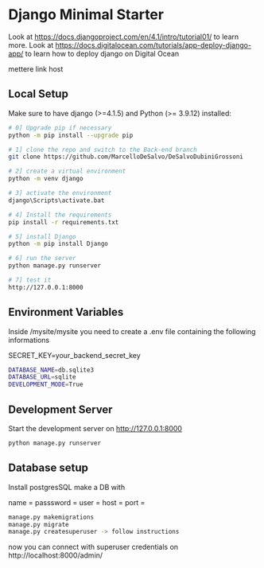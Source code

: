 # Django Minimal Starter

Look at https://docs.djangoproject.com/en/4.1/intro/tutorial01/ to learn more.
Look at https://docs.digitalocean.com/tutorials/app-deploy-django-app/ to learn how to deploy django on Digital Ocean

mettere link host

## Local Setup

Make sure to have django (>=4.1.5) and Python (>= 3.9.12) installed:

```bash
# 0] Upgrade pip if necessary
python -m pip install --upgrade pip

# 1] clone the repo and switch to the Back-end branch
git clone https://github.com/MarcelloDeSalvo/DeSalvoDubiniGrossoni

# 2] create a virtual environment 
python -m venv django

# 3] activate the environment
django\Scripts\activate.bat

# 4] Install the requirements
pip install -r requirements.txt

# 5] install Django
python -m pip install Django 

# 6] run the server
python manage.py runserver

# 7] test it
http://127.0.0.1:8000

```
## Environment Variables
Inside /mysite/mysite you need to create a .env file containing the following informations

SECRET_KEY=your_backend_secret_key
```bash
DATABASE_NAME=db.sqlite3
DATABASE_URL=sqlite
DEVELOPMENT_MODE=True
```


## Development Server

Start the development server on http://127.0.0.1:8000

```bash
python manage.py runserver
```


## Database setup
Install postgresSQL
make a DB with

name =
passsword = 
user = 
host = 
port = 


```bash
manage.py makemigrations
manage.py migrate
manage.py createsuperuser -> follow instructions
```

now you can connect with superuser credentials on http://localhost:8000/admin/